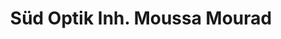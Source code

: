 ---
title: "Süd Optik Inh. Moussa Mourad"
url: /herrenberg/sued-optik-inh-moussa-mourad/
shop: Optiker
---